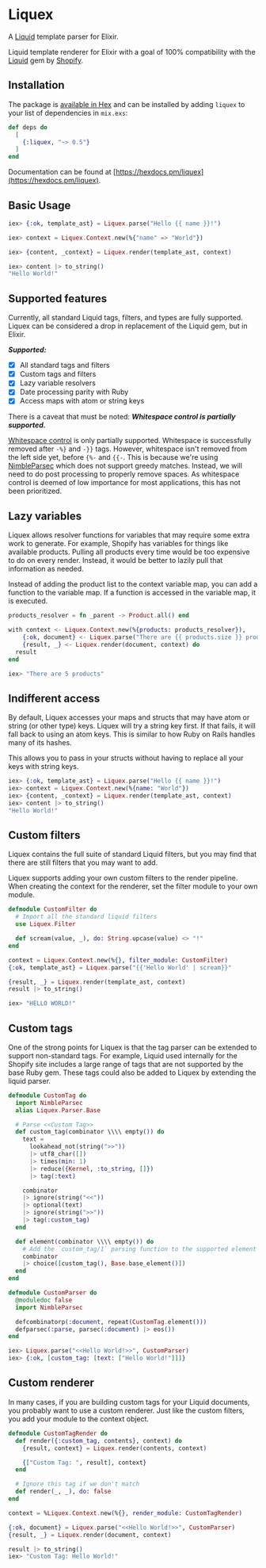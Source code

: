 # Liquex

A [Liquid](https://shopify.github.io/liquid/) template parser for Elixir.

Liquid template renderer for Elixir with a goal of 100% compatibility with the
[Liquid](https://shopify.github.io/liquid/) gem by [Shopify](https://www.shopify.com/).

## Installation

The package is [available in Hex](https://hex.pm/packages/liquex) and can be installed
by adding `liquex` to your list of dependencies in `mix.exs`:

```elixir
def deps do
  [
    {:liquex, "~> 0.5"}
  ]
end
```

Documentation can be found at [https://hexdocs.pm/liquex](https://hexdocs.pm/liquex).

## Basic Usage

```elixir
iex> {:ok, template_ast} = Liquex.parse("Hello {{ name }}!")

iex> context = Liquex.Context.new(%{"name" => "World"})

iex> {content, _context} = Liquex.render(template_ast, context)

iex> content |> to_string()
"Hello World!"
```

## Supported features

Currently, all standard Liquid tags, filters, and types are fully supported.  Liquex can
be considered a drop in replacement of the Liquid gem, but in Elixir.

**_Supported:_**

- [x] All standard tags and filters
- [x] Custom tags and filters
- [x] Lazy variable resolvers
- [x] Date processing parity with Ruby
- [x] Access maps with atom or string keys

There is a caveat that must be noted: ***Whitespace control is partially supported.***

[Whitespace control](https://shopify.github.io/liquid/basics/whitespace/) is only partially
supported.  Whitespace is successfully removed after `-%}` and `-}}` tags.  However, whitespace
isn't removed from the left side yet, before `{%-` and `{{-`.  This is because we're using
[NimbleParsec](https://github.com/dashbitco/nimble_parsec) which does not support greedy matches.
Instead, we will need to do post processing to properly remove spaces.  As whitespace control is
deemed of low importance for most applications, this has not been prioritized.

## Lazy variables

Liquex allows resolver functions for variables that may require some extra
work to generate. For example, Shopify has variables for things like
available products. Pulling all products every time would be too expensive
to do on every render. Instead, it would be better to lazily pull that
information as needed.

Instead of adding the product list to the context variable map, you can add
a function to the variable map. If a function is accessed in the variable
map, it is executed.

```elixir
products_resolver = fn _parent -> Product.all() end

with context <- Liquex.Context.new(%{products: products_resolver}),
    {:ok, document} <- Liquex.parse("There are {{ products.size }} products"),
    {result, _} <- Liquex.render(document, context) do
  result
end

iex> "There are 5 products"
```

## Indifferent access

By default, Liquex accesses your maps and structs that may have atom or
string (or other type) keys. Liquex will try a string key first. If that
fails, it will fall back to using an atom keys.  This is similar to how
Ruby on Rails handles many of its hashes.

This allows you to pass in your structs without having to replace all your
keys with string keys.

```elixir
iex> {:ok, template_ast} = Liquex.parse("Hello {{ name }}!")
iex> context = Liquex.Context.new(%{name: "World"})
iex> {content, _context} = Liquex.render(template_ast, context)
iex> content |> to_string()
"Hello World!"
```

## Custom filters

Liquex contains the full suite of standard Liquid filters, but you may find that there are still
filters that you may want to add.

Liquex supports adding your own custom filters to the render pipeline.  When creating the context
for the renderer, set the filter module to your own module.

```elixir
defmodule CustomFilter do
  # Import all the standard liquid filters
  use Liquex.Filter

  def scream(value, _), do: String.upcase(value) <> "!"
end

context = Liquex.Context.new(%{}, filter_module: CustomFilter)
{:ok, template_ast} = Liquex.parse("{{'Hello World' | scream}}"

{result, _} = Liquex.render(template_ast, context)
result |> to_string()

iex> "HELLO WORLD!"
```

## Custom tags

One of the strong points for Liquex is that the tag parser can be extended to support non-standard
tags.  For example, Liquid used internally for the Shopify site includes a large range of tags that
are not supported by the base Ruby gem.  These tags could also be added to Liquex by extending the
liquid parser.

```elixir
defmodule CustomTag do
  import NimbleParsec
  alias Liquex.Parser.Base

  # Parse <<Custom Tag>>
  def custom_tag(combinator \\\\ empty()) do
    text =
      lookahead_not(string(">>"))
      |> utf8_char([])
      |> times(min: 1)
      |> reduce({Kernel, :to_string, []})
      |> tag(:text)

    combinator
    |> ignore(string("<<"))
    |> optional(text)
    |> ignore(string(">>"))
    |> tag(:custom_tag)
  end

  def element(combinator \\\\ empty()) do
    # Add the `custom_tag/1` parsing function to the supported element tag list
    combinator
    |> choice([custom_tag(), Base.base_element()])
  end
end

defmodule CustomParser do
  @moduledoc false
  import NimbleParsec

  defcombinatorp(:document, repeat(CustomTag.element()))
  defparsec(:parse, parsec(:document) |> eos())
end

iex> Liquex.parse("<<Hello World!>>", CustomParser)
iex> {:ok, [custom_tag: [text: ["Hello World!"]]]}
```

## Custom renderer

In many cases, if you are building custom tags for your Liquid documents, you probably want to
use a custom renderer.  Just like the custom filters, you add your module to the context object.

```elixir
defmodule CustomTagRender do
  def render({:custom_tag, contents}, context) do
    {result, context} = Liquex.render(contents, context)

    {["Custom Tag: ", result], context}
  end

  # Ignore this tag if we don't match
  def render(_, _), do: false
end

context = %Liquex.Context.new(%{}, render_module: CustomTagRender)

{:ok, document} = Liquex.parse("<<Hello World!>>", CustomParser)
{result, _} = Liquex.render(document, context)

result |> to_string()
iex> "Custom Tag: Hello World!"
```